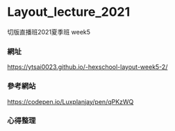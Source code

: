 # Layout_lecture_2021

切版直播班2021夏季班 week5

### 網址
https://ytsai0023.github.io/-hexschool-layout-week5-2/

### 參考網站
https://codepen.io/Luxplanjay/pen/qPKzWQ


### 心得整理


